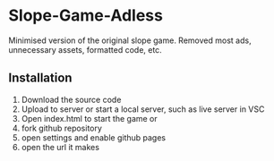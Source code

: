 # Slope-Game-Adless

Minimised version of the original slope game. Removed most ads, unnecessary assets, formatted code, etc.

## Installation

1. Download the source code
2. Upload to server or start a local server, such as live server in VSC
3. Open index.html to start the game
or
1. fork github repository
2. open settings and enable github pages
3. open the url it makes
